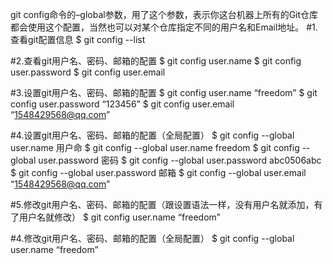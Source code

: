 git config命令的–global参数，用了这个参数，表示你这台机器上所有的Git仓库都会使用这个配置，当然也可以对某个仓库指定不同的用户名和Email地址。
#1.查看git配置信息
$ git config --list

#2.查看git用户名、密码、邮箱的配置
$ git config user.name
$ git config user.password
$ git config user.email

#3.设置git用户名、密码、邮箱的配置
$ git config user.name “freedom”
$ git config user.password “123456”
$ git config user.email “1548429568@qq.com”

#4.设置git用户名、密码、邮箱的配置（全局配置）
$ git config --global user.name 用户命
$ git config --global user.name freedom
$ git config --global user.password 密码
$ git config --global user.password abc0506abc
$ git config --global user.password 邮箱
$ git config --global user.email “1548429568@qq.com”

#5.修改git用户名、密码、邮箱的配置（跟设置语法一样，没有用户名就添加，有了用户名就修改）
$ git config user.name “freedom”

#4.修改git用户名、密码、邮箱的配置（全局配置）
$ git config --global user.name “freedom”

